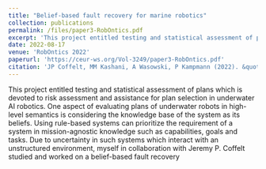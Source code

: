 ```yaml
---
title: "Belief-based fault recovery for marine robotics"
collection: publications
permalink: /files/paper3-RobOntics.pdf
excerpt: 'This project entitled testing and statistical assessment of plans which is devoted to risk assessment and assistance for plan selection in underwater AI robotics.'
date: 2022-08-17
venue: 'RobOntics 2022'
paperurl: 'https://ceur-ws.org/Vol-3249/paper3-RobOntics.pdf'
citation: 'JP Coffelt, MM Kashani, A Wasowski, P Kampmann (2022). &quot;The Eighth Joint Ontology Workshops (JOWO’22), August 15-19, 2022, Jönköping, Sweden, 1(3).'
---
```


This project entitled testing and statistical assessment of plans which is devoted to risk assessment and assistance for plan selection in underwater AI robotics. One aspect of evaluating plans of underwater robots in high-level semantics is considering the knowledge base of the system as its beliefs. Using rule-based systems can prioritize the requirement of a system in mission-agnostic knowledge such as capabilities, goals and tasks. Due to uncertainty in such systems which interact with an unstructured environment, myself in collaboration with Jeremy P. Coffelt studied and worked on a belief-based fault recovery